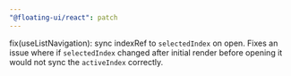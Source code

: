 ```yaml
---
"@floating-ui/react": patch
---
```


fix(useListNavigation): sync indexRef to `selectedIndex` on open. Fixes an issue where if `selectedIndex` changed after initial render before opening it would not sync the `activeIndex` correctly.
